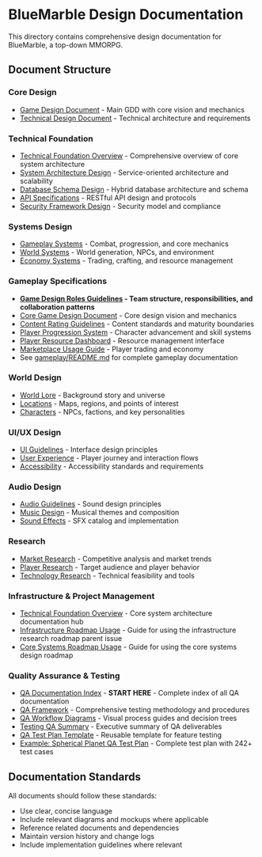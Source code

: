 # BlueMarble Design Documentation

This directory contains comprehensive design documentation for BlueMarble, a top-down MMORPG.

## Document Structure

### Core Design
- [Game Design Document](./core/game-design-document.md) - Main GDD with core vision and mechanics
- [Technical Design Document](./core/technical-design-document.md) - Technical architecture and requirements

### Technical Foundation
- [Technical Foundation Overview](./TECHNICAL_FOUNDATION.md) - Comprehensive overview of core system architecture
- [System Architecture Design](./systems/system-architecture-design.md) - Service-oriented architecture and scalability
- [Database Schema Design](./systems/database-schema-design.md) - Hybrid database architecture and schema
- [API Specifications](./systems/api-specifications.md) - RESTful API design and protocols
- [Security Framework Design](./systems/security-framework-design.md) - Security model and compliance

### Systems Design
- [Gameplay Systems](./systems/gameplay-systems.md) - Combat, progression, and core mechanics
- [World Systems](./systems/world-systems.md) - World generation, NPCs, and environment
- [Economy Systems](./systems/economy-systems.md) - Trading, crafting, and resource management

### Gameplay Specifications
- **[Game Design Roles Guidelines](./gameplay/game-design-roles-guidelines.md) - Team structure, responsibilities, and collaboration patterns**
- [Core Game Design Document](./gameplay/gdd-core-game-design.md) - Core design vision and mechanics
- [Content Rating Guidelines](./gameplay/content-rating-guidelines.md) - Content standards and maturity boundaries
- [Player Progression System](./gameplay/spec-player-progression-system.md) - Character advancement and skill systems
- [Player Resource Dashboard](./gameplay/spec-player-resource-dashboard.md) - Resource management interface
- [Marketplace Usage Guide](./gameplay/marketplace-usage-guide.md) - Player trading and economy
- See [gameplay/README.md](./gameplay/README.md) for complete gameplay documentation

### World Design
- [World Lore](./world/world-lore.md) - Background story and universe
- [Locations](./world/locations.md) - Maps, regions, and points of interest
- [Characters](./world/characters.md) - NPCs, factions, and key personalities

### UI/UX Design
- [UI Guidelines](./ui-ux/ui-guidelines.md) - Interface design principles
- [User Experience](./ui-ux/user-experience.md) - Player journey and interaction flows
- [Accessibility](./ui-ux/accessibility.md) - Accessibility standards and requirements

### Audio Design
- [Audio Guidelines](./audio/audio-guidelines.md) - Sound design principles
- [Music Design](./audio/music-design.md) - Musical themes and composition
- [Sound Effects](./audio/sound-effects.md) - SFX catalog and implementation

### Research
- [Market Research](./research/market-research.md) - Competitive analysis and market trends
- [Player Research](./research/player-research.md) - Target audience and player behavior
- [Technology Research](./research/technology-research.md) - Technical feasibility and tools

### Infrastructure & Project Management
- [Technical Foundation Overview](./TECHNICAL_FOUNDATION.md) - Core system architecture documentation hub
- [Infrastructure Roadmap Usage](./INFRASTRUCTURE_ROADMAP_USAGE.md) - Guide for using the infrastructure research roadmap parent issue
- [Core Systems Roadmap Usage](./CORE_SYSTEMS_ROADMAP_USAGE.md) - Guide for using the core systems design roadmap

### Quality Assurance & Testing
- [QA Documentation Index](./QA_DOCUMENTATION_INDEX.md) - **START HERE** - Complete index of all QA documentation
- [QA Framework](./QA_FRAMEWORK.md) - Comprehensive testing methodology and procedures
- [QA Workflow Diagrams](./QA_WORKFLOW_DIAGRAMS.md) - Visual process guides and decision trees
- [Testing QA Summary](./TESTING_QA_SUMMARY.md) - Executive summary of QA deliverables
- [QA Test Plan Template](../templates/qa-test-plan.md) - Reusable template for feature testing
- [Example: Spherical Planet QA Test Plan](./systems/qa-test-plan-spherical-planet.md) - Complete test plan with 242+ test cases

## Documentation Standards

All documents should follow these standards:
- Use clear, concise language
- Include relevant diagrams and mockups where applicable
- Reference related documents and dependencies
- Maintain version history and change logs
- Include implementation guidelines where relevant